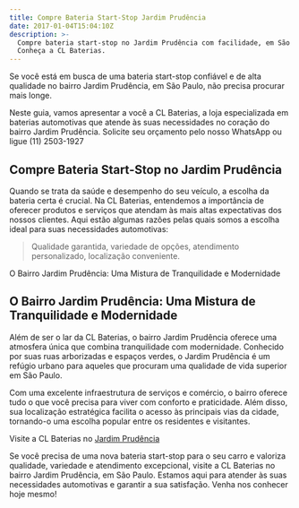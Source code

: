 ```yaml
---
title: Compre Bateria Start-Stop Jardim Prudência
date: 2017-01-04T15:04:10Z
description: >-
  Compre bateria start-stop no Jardim Prudência com facilidade, em São Paulo.
  Conheça a CL Baterias.
---
```

Se você está em busca de uma bateria start-stop confiável e de alta qualidade no bairro Jardim Prudência, em São Paulo, não precisa procurar mais longe.

Neste guia, vamos apresentar a você a CL Baterias, a loja especializada em baterias automotivas que atende às suas necessidades no coração do bairro Jardim Prudência. Solicite seu orçamento pelo nosso WhatsApp ou ligue (11) 2503-1927

## Compre Bateria Start-Stop no Jardim Prudência

Quando se trata da saúde e desempenho do seu veículo, a escolha da bateria certa é crucial. Na CL Baterias, entendemos a importância de oferecer produtos e serviços que atendam às mais altas expectativas dos nossos clientes. Aqui estão algumas razões pelas quais somos a escolha ideal para suas necessidades automotivas:

> Qualidade garantida, variedade de opções, atendimento personalizado, localização conveniente.

O Bairro Jardim Prudência: Uma Mistura de Tranquilidade e Modernidade

## O Bairro Jardim Prudência: Uma Mistura de Tranquilidade e Modernidade

Além de ser o lar da CL Baterias, o bairro Jardim Prudência oferece uma atmosfera única que combina tranquilidade com modernidade. Conhecido por suas ruas arborizadas e espaços verdes, o Jardim Prudência é um refúgio urbano para aqueles que procuram uma qualidade de vida superior em São Paulo.

Com uma excelente infraestrutura de serviços e comércio, o bairro oferece tudo o que você precisa para viver com conforto e praticidade. Além disso, sua localização estratégica facilita o acesso às principais vias da cidade, tornando-o uma escolha popular entre os residentes e visitantes.

Visite a CL Baterias no <a href="https://www.google.com/maps/place/Jardim+Prud%C3%AAncia,+S%C3%A3o+Paulo+-+SP/@-23.6505403,-46.6714924,16z/data=!3m1!4b1!4m6!3m5!1s0x94ce507614339e01:0x615657e6c6afaa41!8m2!3d-23.652852!4d-46.6717412!16s%2Fg%2F1225wcm6?entry=ttu" target="_blank" rel="noopener">Jardim Prudência</a>

Se você precisa de uma nova bateria start-stop para o seu carro e valoriza qualidade, variedade e atendimento excepcional, visite a CL Baterias no bairro Jardim Prudência, em São Paulo. Estamos aqui para atender às suas necessidades automotivas e garantir a sua satisfação. Venha nos conhecer hoje mesmo!

&nbsp;